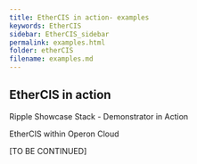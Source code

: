 ```yaml
---
title: EtherCIS in action- examples
keywords: EtherCIS
sidebar: EtherCIS_sidebar
permalink: examples.html
folder: etherCIS
filename: examples.md
---
```


## EtherCIS in action


Ripple Showcase Stack - Demonstrator in Action

EtherCIS within Operon Cloud

[TO BE CONTINUED]
